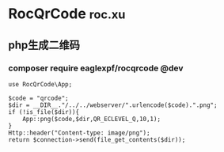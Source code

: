 # RocQrCode <small>roc.xu</small>
## php生成二维码

### composer require eaglexpf/rocqrcode @dev
```
use RocQrCode\App;

$code = "qrcode";
$dir = __DIR__."/../../webserver/".urlencode($code).".png";
if (!is_file($dir)){
    App::png($code,$dir,QR_ECLEVEL_Q,10,1);
}
Http::header("Content-type: image/png");
return $connection->send(file_get_contents($dir));

```
